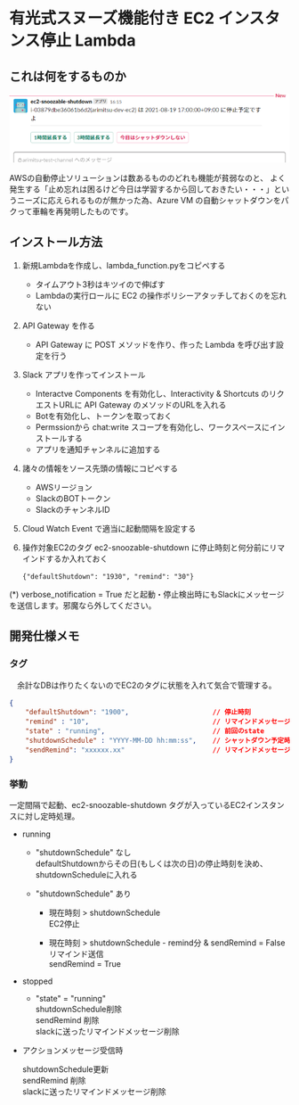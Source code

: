 # 有光式スヌーズ機能付き EC2 インスタンス停止 Lambda

## これは何をするものか

![image](image.png)

AWSの自動停止ソリューションは数あるもののどれも機能が貧弱なのと、
よく発生する「止め忘れは困るけど今日は学習するから回しておきたい・・・」というニーズに応えられるものが無かった為、Azure VM の自動シャットダウンをパクって車輪を再発明したものです。

## インストール方法

1. 新規Lambdaを作成し、lambda_function.pyをコピペする
   
   * タイムアウト3秒はキツイので伸ばす
   * Lambdaの実行ロールに EC2 の操作ポリシーアタッチしておくのを忘れない
 
2. API Gateway を作る
   
   * API Gateway に POST メソッドを作り、作った Lambda を呼び出す設定を行う
  
3. Slack アプリを作ってインストール
   
   * Interactve Components を有効化し、Interactivity & Shortcuts のリクエストURLに API Gateway のメソッドのURLを入れる
   * Botを有効化し、トークンを取っておく
   * Permssionから chat:write スコープを有効化し、ワークスペースにインストールする
   * アプリを通知チャンネルに追加する
  
4. 諸々の情報をソース先頭の情報にコピペする
   
   * AWSリージョン
   * SlackのBOTトークン
   * SlackのチャンネルID

5. Cloud Watch Event で適当に起動間隔を設定する

6. 操作対象EC2のタグ ec2-snoozable-shutdown に停止時刻と何分前にリマインドするか入れておく

    ```
    {"defaultShutdown": "1930", "remind": "30"}
    ```

(*) verbose_notification = True だと起動・停止検出時にもSlackにメッセージを送信します。邪魔なら外してください。


## 開発仕様メモ

### タグ

　余計なDBは作りたくないのでEC2のタグに状態を入れて気合で管理する。

```json
{
    "defaultShutdown": "1900",                     // 停止時刻
    "remind" : "10",                               // リマインドメッセージ送るタイミング(予定時刻 n分前)
    "state" : "running",                           // 前回のstate
    "shutdownSchedule" : "YYYY-MM-DD hh:mm:ss",    // シャットダウン予定時刻
    "sendRemind": "xxxxxx.xx"                      // リマインドメッセージのTS
}
```

### 挙動

一定間隔で起動、ec2-snoozable-shutdown タグが入っているEC2インスタンスに対し定時処理。

* running

  * "shutdownSchedule" なし  
    defaultShutdownからその日(もしくは次の日)の停止時刻を決め、shutdownScheduleに入れる

  * "shutdownSchedule" あり
    * 現在時刻 > shutdownSchedule  
      EC2停止

    * 現在時刻 > shutdownSchedule - remind分 & sendRemind = False  
      リマインド送信  
      sendRemind = True

* stopped

  * "state" = "running"  
    shutdownSchedule削除  
    sendRemind 削除  
    slackに送ったリマインドメッセージ削除  

* アクションメッセージ受信時

  shutdownSchedule更新  
  sendRemind 削除  
  slackに送ったリマインドメッセージ削除  


